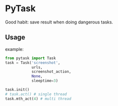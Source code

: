 # PyTask
 Good habit: save result when doing dangerous tasks.

## Usage

example:

```python
from pytask import Task
task = Task('screenshot',
            urls,
            screenshot_action,
            None,
            sleeptime=3)

task.init()
# task.act() # single thread
task.mth_act(4) # multi thread
```
